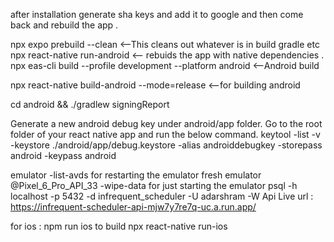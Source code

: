 after installation generate sha keys and add it to google and then come back and rebuild the app .

npx expo prebuild --clean <--This cleans out whatever is in build gradle etc
npx react-native run-android <-- rebuids the app with native dependencies .
npx eas-cli build --profile development --platform android <--Android build

npx react-native build-android --mode=release <--for building android

cd android && ./gradlew signingReport

Generate a new android debug key under android/app folder. Go to the root folder of your react native app and run the below command.
keytool -list -v -keystore ./android/app/debug.keystore -alias androiddebugkey -storepass android -keypass android

emulator -list-avds
for restarting the emulator fresh
emulator @Pixel_6_Pro_API_33 -wipe-data
for just starting the emulator
psql -h localhost -p 5432 -d infrequent_scheduler -U adarshram -W
Api Live url : https://infrequent-scheduler-api-mjw7y7re7q-uc.a.run.app/

for ios :
npm run ios
to build
npx react-native run-ios
